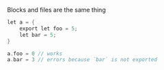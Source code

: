 Blocks and files are the same thing
```c
let a = {
	export let foo = 5;
	let bar = 5;
}

a.foo = 0 // works
a.bar = 3 // errors because `bar` is not exported
```
